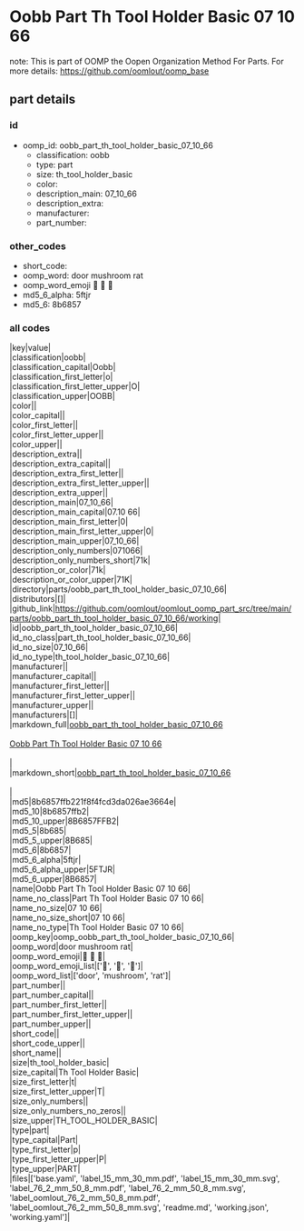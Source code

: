 # Oobb Part Th Tool Holder Basic 07 10 66  

note: This is part of OOMP the Oopen Organization Method For Parts. For more details: https://github.com/oomlout/oomp_base

##  part details





### id
* oomp_id: oobb_part_th_tool_holder_basic_07_10_66
  * classification: oobb
  * type: part
  * size: th_tool_holder_basic
  * color: 
  * description_main: 07_10_66
  * description_extra: 
  * manufacturer: 
  * part_number: 

### other_codes
* short_code: 
* oomp_word: door mushroom rat
* oomp_word_emoji :door: :mushroom: :rat:
* md5_6_alpha: 5ftjr
* md5_6: 8b6857

### all codes 
|key|value|  
|classification|oobb|  
|classification_capital|Oobb|  
|classification_first_letter|o|  
|classification_first_letter_upper|O|  
|classification_upper|OOBB|  
|color||  
|color_capital||  
|color_first_letter||  
|color_first_letter_upper||  
|color_upper||  
|description_extra||  
|description_extra_capital||  
|description_extra_first_letter||  
|description_extra_first_letter_upper||  
|description_extra_upper||  
|description_main|07_10_66|  
|description_main_capital|07.10 66|  
|description_main_first_letter|0|  
|description_main_first_letter_upper|0|  
|description_main_upper|07_10_66|  
|description_only_numbers|071066|  
|description_only_numbers_short|71k|  
|description_or_color|71k|  
|description_or_color_upper|71K|  
|directory|parts/oobb_part_th_tool_holder_basic_07_10_66|  
|distributors|[]|  
|github_link|https://github.com/oomlout/oomlout_oomp_part_src/tree/main/parts/oobb_part_th_tool_holder_basic_07_10_66/working|  
|id|oobb_part_th_tool_holder_basic_07_10_66|  
|id_no_class|part_th_tool_holder_basic_07_10_66|  
|id_no_size|07_10_66|  
|id_no_type|th_tool_holder_basic_07_10_66|  
|manufacturer||  
|manufacturer_capital||  
|manufacturer_first_letter||  
|manufacturer_first_letter_upper||  
|manufacturer_upper||  
|manufacturers|[]|  
|markdown_full|[oobb_part_th_tool_holder_basic_07_10_66](https://github.com/oomlout/oomlout_oomp_part_src/tree/main/parts/oobb_part_th_tool_holder_basic_07_10_66/working)<br>[](https://github.com/oomlout/oomlout_oomp_part_src/tree/main/parts/oobb_part_th_tool_holder_basic_07_10_66/working)<br>[Oobb Part Th Tool Holder Basic 07 10 66](https://github.com/oomlout/oomlout_oomp_part_src/tree/main/parts/oobb_part_th_tool_holder_basic_07_10_66/working)<br><br>|  
|markdown_short|[oobb_part_th_tool_holder_basic_07_10_66](https://github.com/oomlout/oomlout_oomp_part_src/tree/main/parts/oobb_part_th_tool_holder_basic_07_10_66/working)<br><br>|  
|md5|8b6857ffb221f8f4fcd3da026ae3664e|  
|md5_10|8b6857ffb2|  
|md5_10_upper|8B6857FFB2|  
|md5_5|8b685|  
|md5_5_upper|8B685|  
|md5_6|8b6857|  
|md5_6_alpha|5ftjr|  
|md5_6_alpha_upper|5FTJR|  
|md5_6_upper|8B6857|  
|name|Oobb Part Th Tool Holder Basic 07 10 66|  
|name_no_class|Part Th Tool Holder Basic 07 10 66|  
|name_no_size|07 10 66|  
|name_no_size_short|07 10 66|  
|name_no_type|Th Tool Holder Basic 07 10 66|  
|oomp_key|oomp_oobb_part_th_tool_holder_basic_07_10_66|  
|oomp_word|door mushroom rat|  
|oomp_word_emoji|:door: :mushroom: :rat:|  
|oomp_word_emoji_list|[':door:', ':mushroom:', ':rat:']|  
|oomp_word_list|['door', 'mushroom', 'rat']|  
|part_number||  
|part_number_capital||  
|part_number_first_letter||  
|part_number_first_letter_upper||  
|part_number_upper||  
|short_code||  
|short_code_upper||  
|short_name||  
|size|th_tool_holder_basic|  
|size_capital|Th Tool Holder Basic|  
|size_first_letter|t|  
|size_first_letter_upper|T|  
|size_only_numbers||  
|size_only_numbers_no_zeros||  
|size_upper|TH_TOOL_HOLDER_BASIC|  
|type|part|  
|type_capital|Part|  
|type_first_letter|p|  
|type_first_letter_upper|P|  
|type_upper|PART|  
|files|['base.yaml', 'label_15_mm_30_mm.pdf', 'label_15_mm_30_mm.svg', 'label_76_2_mm_50_8_mm.pdf', 'label_76_2_mm_50_8_mm.svg', 'label_oomlout_76_2_mm_50_8_mm.pdf', 'label_oomlout_76_2_mm_50_8_mm.svg', 'readme.md', 'working.json', 'working.yaml']|  
